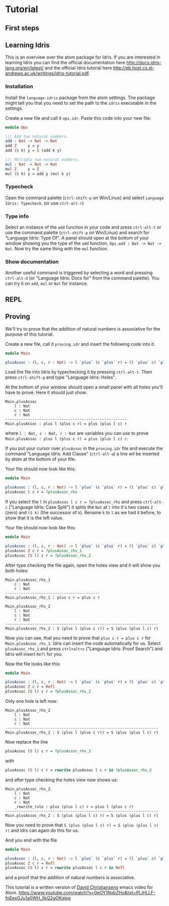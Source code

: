 # Tutorial

## First steps

## Learning Idris

This is an overview over the atom package for Idris.
If you are interested in learning Idris you can find the official documentation here http://docs.idris-lang.org/en/latest/ and the official Idris tutorial here http://eb.host.cs.st-andrews.ac.uk/writings/idris-tutorial.pdf.

### Installation

Install the `language-idris` package from the atom settings.
The package might tell you that you need to set the path to the `idris` executable
in the settings.

Create a new file and call it `ops.idr`.
Paste this code into your new file:

```idris
module Ops

||| Add two natural numbers.
add : Nat -> Nat -> Nat
add Z     y = y
add (S k) y = S (add k y)

||| Multiply two natural numbers.
mul : Nat -> Nat -> Nat
mul Z     y = Z
mul (S k) y = add y (mul k y)
```

### Typecheck

Open the command palette (`ctrl-shift-p` on Win/Linux) and select `Language Idris: Typecheck`. (or use `ctrl-alt-r`)

### Type info

Select an instance of the `add` function in your code and press `ctrl-alt-t` or use the command palette (`ctrl-shift-p` on Win/Linux) and search for "Language Idris: Type Of".
A panel should open at the bottom of your window showing you the type of the `add` function, `Ops.add : Nat -> Nat -> Nat`.
Now try the same thing with the `mul` function.

### Show documentation

Another useful command is triggered by selecting a word and pressing `ctrl-alt-d` (or "Language Idris: Docs for" from the command palette). You can try it on `add`, `mul` or `Nat` for instance.

## REPL

## Proving

We'll try to prove that the addition of natural numbers is associative for the
purpose of this tutorial.

Create a new file, call it `proving.idr` and insert the following code into it.

```idris
module Main

plusAssoc : (l, c, r : Nat) -> l `plus` (c `plus` r) = (l `plus` c) `plus` r
```

Load the file into Idris by typechecking it by pressing `ctrl-alt-r`. Then press `ctrl-shift-p` and type "Language Idris: Holes".

At the bottom of your window should open a small panel with all holes you'll have to prove.
Here it should just show:
```
Main.plusAssoc
    l : Nat
    c : Nat
    r : Nat
------------------------------------------------------
Main.plusAssoc : plus l (plus c r) = plus (plus l c) r
```
where `l : Nat, c : Nat, r : Nat` are variables you can use to prove
`Main.plusAssoc : plus l (plus c r) = plus (plus l c) r`.

If you put your cursor over `plusAssoc` in the `proving.idr` file and execute the command "Language Idris: Add Clause" (`ctrl-alt-a`) a line wil be inserted by atom at the bottom of your file.

Your file should now look like this:
```idris
module Main

plusAssoc : (l, c, r : Nat) -> l `plus` (c `plus` r) = (l `plus` c) `plus` r
plusAssoc l c r = ?plusAssoc_rhs
```

If you select the `l` in `plusAssoc l c r = ?plusAssoc_rhs` and press `ctrl-alt-c` ("Language Idris: Case Split") it splits the `Nat` at `l`
into it's two cases `Z` (zero) and `(S k)` (the successor of `k`).
Rename `k` to `l` as we had it before, to show that it is the left value.

Your file should now look like this:
```idris
module Main

plusAssoc : (l, c, r : Nat) -> l `plus` (c `plus` r) = (l `plus` c) `plus` r
plusAssoc Z c r = ?plusAssoc_rhs_1
plusAssoc (S l) c r = ?plusAssoc_rhs_2
```

After type checking the file again, open the holes view and it will show you both holes:

```
Main.plusAssoc_rhs_1
    c : Nat
    r : Nat
------------------------------------------
Main.plusAssoc_rhs_1 : plus c r = plus c r

Main.plusAssoc_rhs_2
    l : Nat
    c : Nat
    r : Nat
--------------------------------------------------------------------
Main.plusAssoc_rhs_2 : S (plus l (plus c r)) = S (plus (plus l c) r)
```

Now you can see, that you need to prove that `plus c r = plus c r` for `Main.plusAssoc_rhs_1`. Idris can insert the code automatically for us. Select `plusAssoc_rhs_1` and press `ctrl+alt+s` ("Language Idris: Proof Search") and Idris will insert `Refl` for you.

Now the file looks like this:
```idris
module Main

plusAssoc : (l, c, r : Nat) -> l `plus` (c `plus` r) = (l `plus` c) `plus` r
plusAssoc Z c r = Refl
plusAssoc (S l) c r = ?plusAssoc_rhs_2
```

Only one hole is left now:

```
Main.plusAssoc_rhs_2
    l : Nat
    c : Nat
    r : Nat
--------------------------------------------------------------------
Main.plusAssoc_rhs_2 : S (plus l (plus c r)) = S (plus (plus l c) r)
```

Now replace the line

```idris
plusAssoc (S l) c r = ?plusAssoc_rhs_2
```

with

```idris
plusAssoc (S l) c r = rewrite plusAssoc l c r in ?plusAssoc_rhs_2
```

and after type checking the holes view now shows us:

```
Main.plusAssoc_rhs_2
    l : Nat
    c : Nat
    r : Nat
    _rewrite_rule : plus (plus l c) r = plus l (plus c r)
--------------------------------------------------------------------
Main.plusAssoc_rhs_2 : S (plus (plus l c) r) = S (plus (plus l c) r)
```

Now you need to prove that `S (plus (plus l c) r) = S (plus (plus l c) r)` and Idrs can again do this for us.

And you end with the file

```idris
module Main

plusAssoc : (l, c, r : Nat) -> l `plus` (c `plus` r) = (l `plus` c) `plus` r
plusAssoc Z c r = Refl
plusAssoc (S l) c r = rewrite plusAssoc l c r in Refl
```

and a proof that the addition of natural numbers is associative.

This tutorial is a written version of [David Christiansens](https://twitter.com/d_christiansen) emacs video for Atom.
https://www.youtube.com/watch?v=0eOY1NxbZHo&list=PLiHLLF-foEexGJu1a0WH_llkQ2gOKqipg
